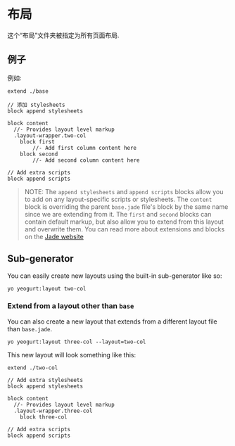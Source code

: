 # 布局

这个“布局”文件夹被指定为所有页面布局.

## 例子

例如:

```jade
extend ./base

// 添加 stylesheets
block append stylesheets

block content
  //- Provides layout level markup
  .layout-wrapper.two-col
    block first
        //- Add first column content here
    block second
        //- Add second column content here

// Add extra scripts
block append scripts
```

> NOTE: The `append stylesheets` and `append scripts` blocks allow you to add on any layout-specific scripts or stylesheets.
> The `content` block is overriding the parent `base.jade` file's block by the same name since we are extending from it.
> The `first` and `second` blocks can contain default markup, but also allow you to extend from this layout and overwrite them.
> You can read more about extensions and blocks on the [Jade website](http://jade-lang.com/reference/)

## Sub-generator

You can easily create new layouts using the built-in sub-generator like so:

```
yo yeogurt:layout two-col
```

### Extend from a layout other than `base`

You can also create a new layout that extends from a different layout file than `base.jade`.

```
yo yeogurt:layout three-col --layout=two-col
```

This new layout will look something like this:

```jade
extend ./two-col

// Add extra stylesheets
block append stylesheets

block content
  //- Provides layout level markup
  .layout-wrapper.three-col
    block three-col

// Add extra scripts
block append scripts
```
